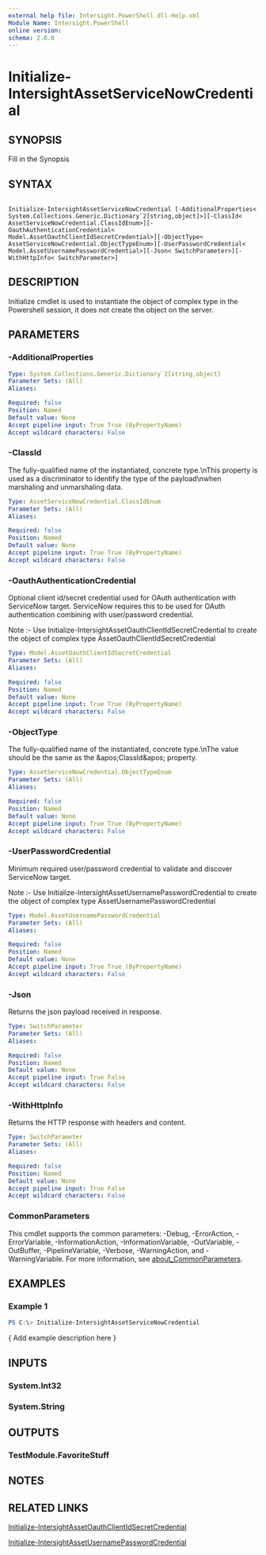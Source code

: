 ```yaml
---
external help file: Intersight.PowerShell.dll-Help.xml
Module Name: Intersight.PowerShell
online version:
schema: 2.0.0
---
```


# Initialize-IntersightAssetServiceNowCredential

## SYNOPSIS
Fill in the Synopsis

## SYNTAX

```

Initialize-IntersightAssetServiceNowCredential [-AdditionalProperties< System.Collections.Generic.Dictionary`2[string,object]>][-ClassId< AssetServiceNowCredential.ClassIdEnum>][-OauthAuthenticationCredential< Model.AssetOauthClientIdSecretCredential>][-ObjectType< AssetServiceNowCredential.ObjectTypeEnum>][-UserPasswordCredential< Model.AssetUsernamePasswordCredential>][-Json< SwitchParameter>][-WithHttpInfo< SwitchParameter>]

```

## DESCRIPTION

Initialize cmdlet is used to instantiate the object of complex type in the Powershell session, it does not create the object on the server.

## PARAMETERS

### -AdditionalProperties


```yaml
Type: System.Collections.Generic.Dictionary`2[string,object]
Parameter Sets: (All)
Aliases:

Required: false
Position: Named
Default value: None
Accept pipeline input: True True (ByPropertyName)
Accept wildcard characters: False
```

### -ClassId
The fully-qualified name of the instantiated, concrete type.\nThis property is used as a discriminator to identify the type of the payload\nwhen marshaling and unmarshaling data.

```yaml
Type: AssetServiceNowCredential.ClassIdEnum
Parameter Sets: (All)
Aliases:

Required: false
Position: Named
Default value: None
Accept pipeline input: True True (ByPropertyName)
Accept wildcard characters: False
```

### -OauthAuthenticationCredential
Optional client id/secret credential used for OAuth authentication with ServiceNow target. ServiceNow requires this to be used for OAuth authentication combining with user/password credential.

Note :- Use Initialize-IntersightAssetOauthClientIdSecretCredential to create the object of complex type AssetOauthClientIdSecretCredential

```yaml
Type: Model.AssetOauthClientIdSecretCredential
Parameter Sets: (All)
Aliases:

Required: false
Position: Named
Default value: None
Accept pipeline input: True True (ByPropertyName)
Accept wildcard characters: False
```

### -ObjectType
The fully-qualified name of the instantiated, concrete type.\nThe value should be the same as the &amp;apos;ClassId&amp;apos; property.

```yaml
Type: AssetServiceNowCredential.ObjectTypeEnum
Parameter Sets: (All)
Aliases:

Required: false
Position: Named
Default value: None
Accept pipeline input: True True (ByPropertyName)
Accept wildcard characters: False
```

### -UserPasswordCredential
Minimum required user/password credential to validate and discover ServiceNow target.

Note :- Use Initialize-IntersightAssetUsernamePasswordCredential to create the object of complex type AssetUsernamePasswordCredential

```yaml
Type: Model.AssetUsernamePasswordCredential
Parameter Sets: (All)
Aliases:

Required: false
Position: Named
Default value: None
Accept pipeline input: True True (ByPropertyName)
Accept wildcard characters: False
```

### -Json
Returns the json payload received in response.

```yaml
Type: SwitchParameter
Parameter Sets: (All)
Aliases:

Required: false
Position: Named
Default value: None
Accept pipeline input: True False
Accept wildcard characters: False
```

### -WithHttpInfo
Returns the HTTP response with headers and content.

```yaml
Type: SwitchParameter
Parameter Sets: (All)
Aliases:

Required: false
Position: Named
Default value: None
Accept pipeline input: True False
Accept wildcard characters: False
```


### CommonParameters
This cmdlet supports the common parameters: -Debug, -ErrorAction, -ErrorVariable, -InformationAction, -InformationVariable, -OutVariable, -OutBuffer, -PipelineVariable, -Verbose, -WarningAction, and -WarningVariable. For more information, see [about_CommonParameters](http://go.microsoft.com/fwlink/?LinkID=113216).

## EXAMPLES

### Example 1
```powershell
PS C:\> Initialize-IntersightAssetServiceNowCredential
```

{ Add example description here }

## INPUTS

### System.Int32

### System.String

## OUTPUTS

### TestModule.FavoriteStuff

## NOTES

## RELATED LINKS

[Initialize-IntersightAssetOauthClientIdSecretCredential](./Initialize-IntersightAssetOauthClientIdSecretCredential.md)

[Initialize-IntersightAssetUsernamePasswordCredential](./Initialize-IntersightAssetUsernamePasswordCredential.md)
